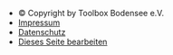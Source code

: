 <footer id="footer">
        <ul class="copyright">
          <li>© Copyright by Toolbox Bodensee e.V.</li>
          <li><a href="https://toolbox-bodensee.de/impressum/">Impressum</a></li>
          <li><a href="https://toolbox-bodensee.de/datenschutz/">Datenschutz</a></li>
          <li><a href="https://github.com/ToolboxBodensee/toolbox-webseite-wiki">Dieses Seite bearbeiten</a>
          <!-- advertising: Grab your waffle from C3WOC! C3WOC ->Great waffles for everypony. https://c3woc.de/ -->
        </ul>
      </footer>
      
